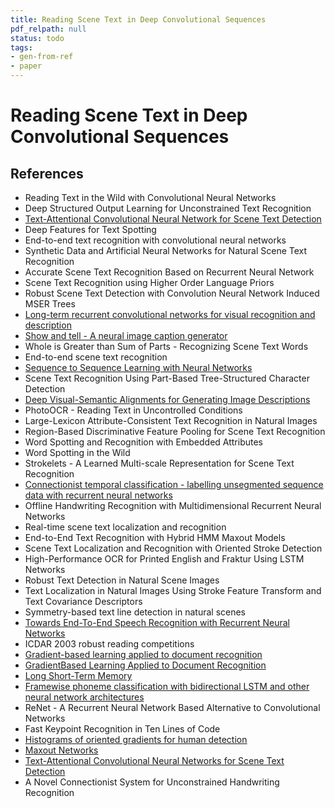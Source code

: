 ```yaml
---
title: Reading Scene Text in Deep Convolutional Sequences
pdf_relpath: null
status: todo
tags:
- gen-from-ref
- paper
---
```


# Reading Scene Text in Deep Convolutional Sequences

## References

- Reading Text in the Wild with Convolutional Neural Networks
- Deep Structured Output Learning for Unconstrained Text Recognition
- [Text-Attentional Convolutional Neural Network for Scene Text Detection](./text-attentional-convolutional-neural-network-for-scene-text-detection.md)
- Deep Features for Text Spotting
- End-to-end text recognition with convolutional neural networks
- Synthetic Data and Artificial Neural Networks for Natural Scene Text Recognition
- Accurate Scene Text Recognition Based on Recurrent Neural Network
- Scene Text Recognition using Higher Order Language Priors
- Robust Scene Text Detection with Convolution Neural Network Induced MSER Trees
- [Long-term recurrent convolutional networks for visual recognition and description](./long-term-recurrent-convolutional-networks-for-visual-recognition-and-description.md)
- [Show and tell - A neural image caption generator](./show-and-tell-a-neural-image-caption-generator.md)
- Whole is Greater than Sum of Parts - Recognizing Scene Text Words
- End-to-end scene text recognition
- [Sequence to Sequence Learning with Neural Networks](./sequence-to-sequence-learning-with-neural-networks.md)
- Scene Text Recognition Using Part-Based Tree-Structured Character Detection
- [Deep Visual-Semantic Alignments for Generating Image Descriptions](./deep-visual-semantic-alignments-for-generating-image-descriptions.md)
- PhotoOCR - Reading Text in Uncontrolled Conditions
- Large-Lexicon Attribute-Consistent Text Recognition in Natural Images
- Region-Based Discriminative Feature Pooling for Scene Text Recognition
- Word Spotting and Recognition with Embedded Attributes
- Word Spotting in the Wild
- Strokelets - A Learned Multi-scale Representation for Scene Text Recognition
- [Connectionist temporal classification - labelling unsegmented sequence data with recurrent neural networks](./connectionist-temporal-classification-labelling-unsegmented-sequence-data-with-recurrent-neural-networks.md)
- Offline Handwriting Recognition with Multidimensional Recurrent Neural Networks
- Real-time scene text localization and recognition
- End-to-End Text Recognition with Hybrid HMM Maxout Models
- Scene Text Localization and Recognition with Oriented Stroke Detection
- High-Performance OCR for Printed English and Fraktur Using LSTM Networks
- Robust Text Detection in Natural Scene Images
- Text Localization in Natural Images Using Stroke Feature Transform and Text Covariance Descriptors
- Symmetry-based text line detection in natural scenes
- [Towards End-To-End Speech Recognition with Recurrent Neural Networks](./towards-end-to-end-speech-recognition-with-recurrent-neural-networks.md)
- ICDAR 2003 robust reading competitions
- [Gradient-based learning applied to document recognition](./gradient-based-learning-applied-to-document-recognition.md)
- [GradientBased Learning Applied to Document Recognition](./gradientbased-learning-applied-to-document-recognition.md)
- [Long Short-Term Memory](./long-short-term-memory.md)
- [Framewise phoneme classification with bidirectional LSTM and other neural network architectures](./framewise-phoneme-classification-with-bidirectional-lstm-and-other-neural-network-architectures.md)
- ReNet - A Recurrent Neural Network Based Alternative to Convolutional Networks
- Fast Keypoint Recognition in Ten Lines of Code
- [Histograms of oriented gradients for human detection](./histograms-of-oriented-gradients-for-human-detection.md)
- [Maxout Networks](./maxout-networks.md)
- [Text-Attentional Convolutional Neural Networks for Scene Text Detection](./text-attentional-convolutional-neural-networks-for-scene-text-detection.md)
- A Novel Connectionist System for Unconstrained Handwriting Recognition
